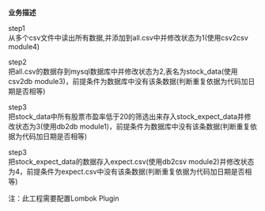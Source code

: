**业务描述**

step1  
从多个csv文件中读出所有数据,并添加到all.csv中并修改状态为1(使用csv2csv   module4)

step2  
把all.csv的数据存到mysql数据库中并修改状态为2,表名为stock_data(使用csv2db   module3)，前提条件为数据库中没有该条数据(判断重复依据为代码加日期是否相等)

step3  
把stock_data中所有股票市盈率低于20的筛选出来存入stock_expect_data并修改状态为3(使用db2db   module1)，前提条件为数据库中没有该条数据(判断重复依据为代码加日期是否相等)

step3  
把stock_expect_data的数据存入expect.csv(使用db2csv   module2)并修改状态为4，前提条件为expect.csv中没有该条数据(判断重复依据为代码加日期是否相等)

注：此工程需要配置Lombok Plugin

